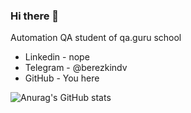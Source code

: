 ### Hi there 👋

Automation QA student of qa.guru school

- Linkedin  - nope
- Telegram  - @berezkindv
- GitHub    - You here



![Anurag's GitHub stats](https://github-readme-stats.vercel.app/api?username=anuraghazra&show_icons=true&theme=great-gatsby)

<!--
**berezkindv42/berezkindv42** is a ✨ _special_ ✨ repository because its `README.md` (this file) appears on your GitHub profile.

Here are some ideas to get you started:

- 🔭 I’m currently working on ...
- 🌱 I’m currently learning ...
- 👯 I’m looking to collaborate on ...
- 🤔 I’m looking for help with ...
- 💬 Ask me about ...
- 📫 How to reach me: ...
- 😄 Pronouns: ...
- ⚡ Fun fact: ...
-->
